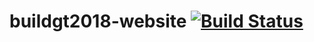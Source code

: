 # buildgt2018-website [![Build Status](https://travis-ci.org/HackGT/buildgt2018-website.svg?branch=master)](https://travis-ci.org/HackGT/buildgt2018-website)

